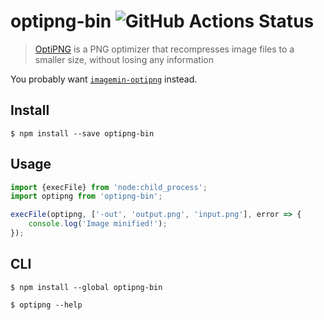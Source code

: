# optipng-bin ![GitHub Actions Status](https://github.com/imagemin/optipng-bin/workflows/test/badge.svg)

> [OptiPNG](http://optipng.sourceforge.net) is a PNG optimizer that recompresses image files to a smaller size, without losing any information

You probably want [`imagemin-optipng`](https://github.com/imagemin/imagemin-optipng) instead.


## Install

```
$ npm install --save optipng-bin
```


## Usage

```js
import {execFile} from 'node:child_process';
import optipng from 'optipng-bin';

execFile(optipng, ['-out', 'output.png', 'input.png'], error => {
	console.log('Image minified!');
});
```


## CLI

```
$ npm install --global optipng-bin
```

```
$ optipng --help
```
